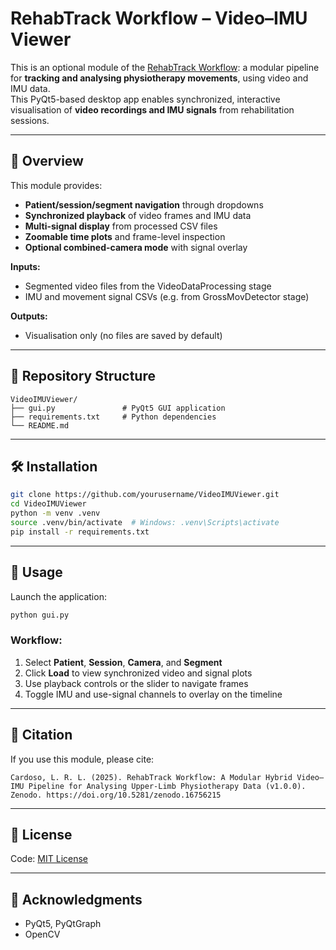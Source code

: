 # RehabTrack Workflow – Video–IMU Viewer

This is an optional module of the [RehabTrack Workflow](https://github.com/lrlcardoso/RehabTrack_Workflow): a modular pipeline for **tracking and analysing physiotherapy movements**, using video and IMU data.  
This PyQt5-based desktop app enables synchronized, interactive visualisation of **video recordings and IMU signals** from rehabilitation sessions.

---

## 📌 Overview

This module provides:
- **Patient/session/segment navigation** through dropdowns
- **Synchronized playback** of video frames and IMU data
- **Multi-signal display** from processed CSV files
- **Zoomable time plots** and frame-level inspection
- **Optional combined-camera mode** with signal overlay

**Inputs:**
- Segmented video files from the VideoDataProcessing stage
- IMU and movement signal CSVs (e.g. from GrossMovDetector stage)

**Outputs:**
- Visualisation only (no files are saved by default)

---

## 📂 Repository Structure

```
VideoIMUViewer/
├── gui.py               # PyQt5 GUI application
├── requirements.txt     # Python dependencies
└── README.md
```

---

## 🛠 Installation

```bash
git clone https://github.com/yourusername/VideoIMUViewer.git
cd VideoIMUViewer
python -m venv .venv
source .venv/bin/activate  # Windows: .venv\Scripts\activate
pip install -r requirements.txt
```

---

## 🚀 Usage

Launch the application:
```bash
python gui.py
```

### Workflow:
1. Select **Patient**, **Session**, **Camera**, and **Segment**
2. Click **Load** to view synchronized video and signal plots
3. Use playback controls or the slider to navigate frames
4. Toggle IMU and use-signal channels to overlay on the timeline

---

## 📖 Citation

If you use this module, please cite:
```
Cardoso, L. R. L. (2025). RehabTrack Workflow: A Modular Hybrid Video–IMU Pipeline for Analysing Upper-Limb Physiotherapy Data (v1.0.0). Zenodo. https://doi.org/10.5281/zenodo.16756215
```

---

## 📝 License

Code: [MIT License](LICENSE)  

---

## 🤝 Acknowledgments

- PyQt5, PyQtGraph  
- OpenCV

